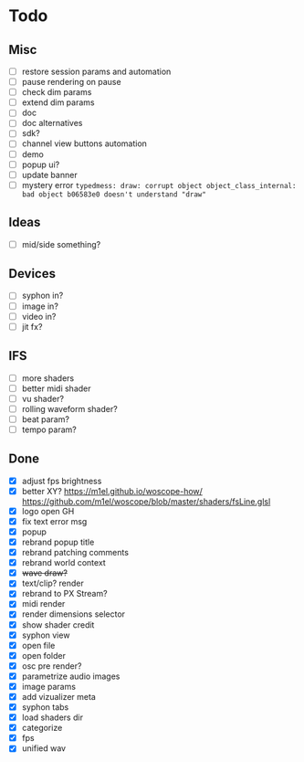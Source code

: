 # Todo

## Misc

- [ ] restore session params and automation
- [ ] pause rendering on pause
- [ ] check dim params
- [ ] extend dim params
- [ ] doc
- [ ] doc alternatives
- [ ] sdk?
- [ ] channel view buttons automation
- [ ] demo
- [ ] popup ui?
- [ ] update banner
- [ ] mystery error ```typedmess: draw: corrupt object object_class_internal: bad object b06583e0 doesn't understand "draw" ```

## Ideas

- [ ] mid/side something?

## Devices

- [ ] syphon in?
- [ ] image in?
- [ ] video in?
- [ ] jit fx?

## IFS

- [ ] more shaders
- [ ] better midi shader
- [ ] vu shader?
- [ ] rolling waveform shader?
- [ ] beat param?
- [ ] tempo param?

## Done

- [x] adjust fps brightness
- [x] better XY? https://m1el.github.io/woscope-how/ https://github.com/m1el/woscope/blob/master/shaders/fsLine.glsl
- [x] logo open GH
- [x] fix text error msg
- [x] popup
- [x] rebrand popup title
- [x] rebrand patching comments
- [x] rebrand world context
- [x] ~~wave draw?~~
- [x] text/clip? render
- [x] rebrand to PX Stream?
- [x] midi render
- [x] render dimensions selector
- [x] show shader credit
- [x] syphon view
- [x] open file
- [x] open folder
- [x] osc pre render?
- [x] parametrize audio images
- [x] image params
- [x] add vizualizer meta
- [x] syphon tabs
- [x] load shaders dir
- [x] categorize
- [x] fps
- [x] unified wav
